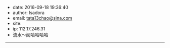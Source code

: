 - date: 2016-09-18 19:36:40
- author: Isadora
- email: tata13chao@sina.com
- site: 
- ip: 112.17.246.31
- 流水～阅哈哈哈哈
- - - - - - - - - - - - - - - -
